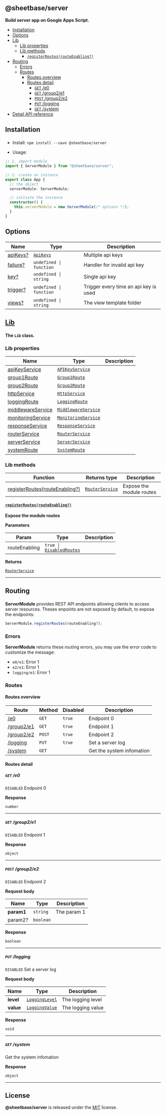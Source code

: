 <section id="head" data-note="AUTO-GENERATED CONTENT, DO NOT EDIT DIRECTLY!">

# @sheetbase/server

**Build server app on Google Apps Script.**

</section>

<section id="tocx" data-note="AUTO-GENERATED CONTENT, DO NOT EDIT DIRECTLY!">

- [Installation](#installation)
- [Options](#options)
- [Lib](#lib)
  - [Lib properties](#lib-properties)
  - [Lib methods](#lib-methods)
    - [`registerRoutes(routeEnabling?)`](#lib-registerroutes-0)
- [Routing](#routing)
  - [Errors](#routing-errors)
  - [Routes](#routing-routes)
    - [Routes overview](#routing-routes-overview)
    - [Routes detail](#routing-routes-detail)
      - [`GET` /e0](#GET__e0)
      - [`GET` /group2/e1](#GET__group2_e1)
      - [`POST` /group2/e2](#POST__group2_e2)
      - [`PUT` /logging](#PUT__logging)
      - [`GET` /system](#GET__system)
- [Detail API reference](https://sheetbase.github.io/server)


</section>

<section id="installation" data-note="AUTO-GENERATED CONTENT, DO NOT EDIT DIRECTLY!">

<h2><a name="installation"><p>Installation</p>
</a></h2>

- Install: `npm install --save @sheetbase/server`

- Usage:

```ts
// 1. import module
import { ServerModule } from "@sheetbase/server";

// 2. create an instance
export class App {
  // the object
  serverModule: ServerModule;

  // initiate the instance
  constructor() {
    this.serverModule = new ServerModule(/* options */);
  }
}
```

</section>

<section id="options" data-note="AUTO-GENERATED CONTENT, DO NOT EDIT DIRECTLY!">

<h2><a name="options"><p>Options</p>
</a></h2>

| Name                                                                           | Type                                                                                                          | Description                           |
| ------------------------------------------------------------------------------ | ------------------------------------------------------------------------------------------------------------- | ------------------------------------- |
| [apiKeys?](https://sheetbase.github.io/server/interfaces/options.html#apikeys) | <code><a href="https://sheetbase.github.io/server/interfaces/apikeys.html" target="_blank">ApiKeys</a></code> | Multiple api keys                     |
| [failure?](https://sheetbase.github.io/server/interfaces/options.html#failure) | <code>undefined \| function</code>                                                                            | Handler for invalid api key           |
| [key?](https://sheetbase.github.io/server/interfaces/options.html#key)         | <code>undefined \| string</code>                                                                              | Single api key                        |
| [trigger?](https://sheetbase.github.io/server/interfaces/options.html#trigger) | <code>undefined \| function</code>                                                                            | Trigger every time an api key is used |
| [views?](https://sheetbase.github.io/server/interfaces/options.html#views)     | <code>undefined \| string</code>                                                                              | The view template folder              |

</section>

<section id="lib" data-note="AUTO-GENERATED CONTENT, DO NOT EDIT DIRECTLY!">

<h2><a name="lib" href="https://sheetbase.github.io/server/classes/lib.html"><p>Lib</p>
</a></h2>

**The `Lib` class.**

<h3><a name="lib-properties"><p>Lib properties</p>
</a></h3>

| Name                                                                                       | Type                                                                                                                           | Description |
| ------------------------------------------------------------------------------------------ | ------------------------------------------------------------------------------------------------------------------------------ | ----------- |
| [apiKeyService](https://sheetbase.github.io/server/classes/lib.html#apikeyservice)         | <code><a href="https://sheetbase.github.io/server/classes/apikeyservice.html" target="_blank">APIKeyService</a></code>         |             |
| [group1Route](https://sheetbase.github.io/server/classes/lib.html#group1route)             | <code><a href="https://sheetbase.github.io/server/classes/group1route.html" target="_blank">Group1Route</a></code>             |             |
| [group2Route](https://sheetbase.github.io/server/classes/lib.html#group2route)             | <code><a href="https://sheetbase.github.io/server/classes/group2route.html" target="_blank">Group2Route</a></code>             |             |
| [httpService](https://sheetbase.github.io/server/classes/lib.html#httpservice)             | <code><a href="https://sheetbase.github.io/server/classes/httpservice.html" target="_blank">HttpService</a></code>             |             |
| [loggingRoute](https://sheetbase.github.io/server/classes/lib.html#loggingroute)           | <code><a href="https://sheetbase.github.io/server/classes/loggingroute.html" target="_blank">LoggingRoute</a></code>           |             |
| [middlewareService](https://sheetbase.github.io/server/classes/lib.html#middlewareservice) | <code><a href="https://sheetbase.github.io/server/classes/middlewareservice.html" target="_blank">MiddlewareService</a></code> |             |
| [monitoringService](https://sheetbase.github.io/server/classes/lib.html#monitoringservice) | <code><a href="https://sheetbase.github.io/server/classes/monitoringservice.html" target="_blank">MonitoringService</a></code> |             |
| [responseService](https://sheetbase.github.io/server/classes/lib.html#responseservice)     | <code><a href="https://sheetbase.github.io/server/classes/responseservice.html" target="_blank">ResponseService</a></code>     |             |
| [routerService](https://sheetbase.github.io/server/classes/lib.html#routerservice)         | <code><a href="https://sheetbase.github.io/server/classes/routerservice.html" target="_blank">RouterService</a></code>         |             |
| [serverService](https://sheetbase.github.io/server/classes/lib.html#serverservice)         | <code><a href="https://sheetbase.github.io/server/classes/serverservice.html" target="_blank">ServerService</a></code>         |             |
| [systemRoute](https://sheetbase.github.io/server/classes/lib.html#systemroute)             | <code><a href="https://sheetbase.github.io/server/classes/systemroute.html" target="_blank">SystemRoute</a></code>             |             |

<h3><a name="lib-methods"><p>Lib methods</p>
</a></h3>

| Function                                                | Returns type                                                                                                           | Description              |
| ------------------------------------------------------- | ---------------------------------------------------------------------------------------------------------------------- | ------------------------ |
| [registerRoutes(routeEnabling?)](#lib-registerroutes-0) | <code><a href="https://sheetbase.github.io/server/classes/routerservice.html" target="_blank">RouterService</a></code> | Expose the module routes |

<h4><a name="lib-registerroutes-0" href="https://sheetbase.github.io/server/classes/lib.html#registerroutes"><p><code>registerRoutes(routeEnabling?)</code></p>
</a></h4>

**Expose the module routes**

**Parameters**

| Param         | Type                                                                                                                                | Description |
| ------------- | ----------------------------------------------------------------------------------------------------------------------------------- | ----------- |
| routeEnabling | <code>true \| <a href="https://sheetbase.github.io/server/interfaces/disabledroutes.html" target="_blank">DisabledRoutes</a></code> |             |

**Returns**

<code><a href="https://sheetbase.github.io/server/classes/routerservice.html" target="_blank">RouterService</a></code>

---

</section>

<section id="routing" data-note="AUTO-GENERATED CONTENT, DO NOT EDIT DIRECTLY!">

<h2><a name="routing"><p>Routing</p>
</a></h2>

**ServerModule** provides REST API endpoints allowing clients to access server resources. Theses enpoints are not exposed by default, to expose the endpoints:

```ts
ServerModule.registerRoutes(routeEnabling?);
```

<h3><a name="routing-errors"><p>Errors</p>
</a></h3>

**ServerModule** returns these routing errors, you may use the error code to customize the message:

- `e0/e1`: Error 1
- `e2/e1`: Error 1
- `logging/e1`: Error 1

<h3><a name="routing-routes"><p>Routes</p>
</a></h3>

<h4><a name="routing-routes-overview"><p>Routes overview</p>
</a></h4>

| Route                          | Method | Disabled | Description               |
| ------------------------------ | ------ | -------- | ------------------------- |
| [/e0](#GET__e0)                | `GET`  | `true`   | Endpoint 0                |
| [/group2/e1](#GET__group2_e1)  | `GET`  | `true`   | Endpoint 1                |
| [/group2/e2](#POST__group2_e2) | `POST` | `true`   | Endpoint 2                |
| [/logging](#PUT__logging)      | `PUT`  | `true`   | Set a server log          |
| [/system](#GET__system)        | `GET`  |          | Get the system infomation |

<h4><a name="routing-routes-detail"><p>Routes detail</p>
</a></h4>

<h5><a name="GET__e0"><p><code>GET</code> /e0</p>
</a></h5>

`DISABLED` Endpoint 0

**Response**

`number`

---

<h5><a name="GET__group2_e1"><p><code>GET</code> /group2/e1</p>
</a></h5>

`DISABLED` Endpoint 1

**Response**

`object`

---

<h5><a name="POST__group2_e2"><p><code>POST</code> /group2/e2</p>
</a></h5>

`DISABLED` Endpoint 2

**Request body**

| Name       | Type        | Description |
| ---------- | ----------- | ----------- |
| **param1** | <a data-sref="string"><code>string</code></a>  | The param 1 |
| param2?    | <a data-sref="boolean"><code>boolean</code></a> |             |

**Response**

`boolean`

---

<h5><a name="PUT__logging"><p><code>PUT</code> /logging</p>
</a></h5>

`DISABLED` Set a server log

**Request body**

| Name      | Type             | Description       |
| --------- | ---------------- | ----------------- |
| **level** | <a data-sref="LoggingLevel" href="https://sheetbase.github.io/server/globals.html#logginglevel"><code>LoggingLevel</code></a> | The logging level |
| **value** | <a data-sref="LoggingValue" href="https://sheetbase.github.io/server/globals.html#loggingvalue"><code>LoggingValue</code></a> | The logging value |

**Response**

`void`

---

<h5><a name="GET__system"><p><code>GET</code> /system</p>
</a></h5>

Get the system infomation

**Response**

`object`

---

</section>

<section id="license" data-note="AUTO-GENERATED CONTENT, DO NOT EDIT DIRECTLY!">

## License

**@sheetbase/server** is released under the [MIT](https://github.com/sheetbase/server/blob/master/LICENSE) license.

</section>
